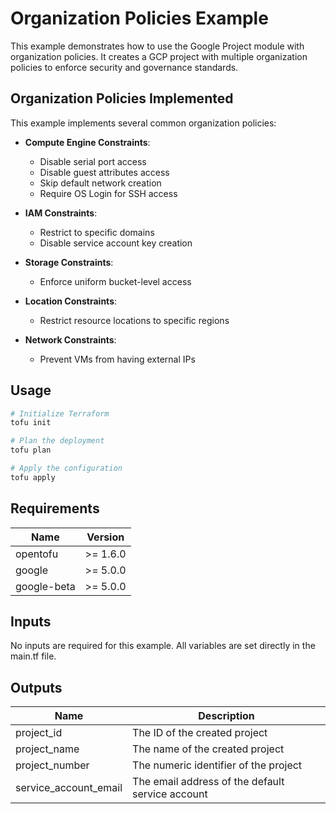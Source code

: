 # Organization Policies Example

This example demonstrates how to use the Google Project module with organization policies. It creates a GCP project with multiple organization policies to enforce security and governance standards.

## Organization Policies Implemented

This example implements several common organization policies:

- **Compute Engine Constraints**:
  - Disable serial port access
  - Disable guest attributes access
  - Skip default network creation
  - Require OS Login for SSH access

- **IAM Constraints**:
  - Restrict to specific domains
  - Disable service account key creation

- **Storage Constraints**:
  - Enforce uniform bucket-level access

- **Location Constraints**:
  - Restrict resource locations to specific regions

- **Network Constraints**:
  - Prevent VMs from having external IPs

## Usage

```bash
# Initialize Terraform
tofu init

# Plan the deployment
tofu plan

# Apply the configuration
tofu apply
```

## Requirements

| Name | Version |
|------|---------|
| opentofu | >= 1.6.0 |
| google | >= 5.0.0 |
| google-beta | >= 5.0.0 |

## Inputs

No inputs are required for this example. All variables are set directly in the main.tf file.

## Outputs

| Name | Description |
|------|-------------|
| project_id | The ID of the created project |
| project_name | The name of the created project |
| project_number | The numeric identifier of the project |
| service_account_email | The email address of the default service account |
